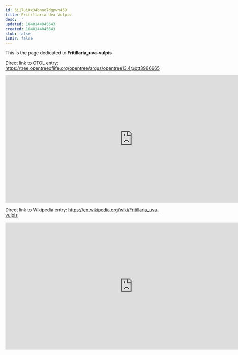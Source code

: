 ```yaml
---
id: 5i17ui0x34bnno7dgpwn459
title: Fritillaria Uva Vulpis
desc: ''
updated: 1648144045643
created: 1648144045643
stub: false
isDir: false
---
```

This is the page dedicated to **Fritillaria_uva-vulpis**


Direct link to OTOL entry: https://tree.opentreeoflife.org/opentree/argus/opentree13.4@ott3966665



<html>
    <body>
    <iframe src="https://tree.opentreeoflife.org/opentree/argus/opentree13.4@ott3966665"
    width="800" height="400" frameborder="0" allowfullscreen> </iframe>
    </body>
</html>
    


Direct link to Wikipedia entry: https://en.wikipedia.org/wiki/Fritillaria_uva-vulpis



<html>
    <body>
    <iframe src="https://en.wikipedia.org/wiki/Fritillaria_uva-vulpis"
    width="800" height="400" frameborder="0" allowfullscreen> </iframe>
    </body>
</html>
    
